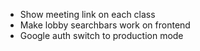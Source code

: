 * Show meeting link on each class
* Make lobby searchbars work on frontend
* Google auth switch to production mode